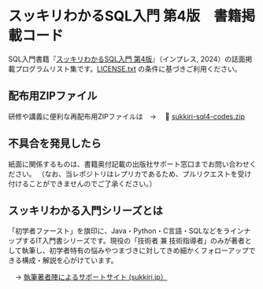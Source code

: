 # スッキリわかるSQL入門 第4版　書籍掲載コード

SQL入門書籍『[スッキリわかるSQL入門 第4版](https://sukkiri.jp/books/sukkiri_sql4)』（インプレス, 2024）の誌面掲載プログラムリスト集です。[LICENSE.txt](https://github.com/miyabilink/sukkiri-sql4-codes/raw/main/LICENSE.txt) の条件に基づきご利用ください。  

## 配布用ZIPファイル
研修や講義に便利な再配布用ZIPファイルは　→ 　🎁 [sukkiri-sql4-codes.zip](https://github.com/miyabilink/sukkiri-sql4-codes/releases/latest/download/sukkiri-sql4-codes.zip) 

## 不具合を発見したら
紙面に関係するものは、書籍奥付記載の出版社サポート窓口までお問い合わせください。
（なお、当レポジトリはレプリカであるため、プルリクエストを受け付けることができませんのでご了承ください。）

## スッキリわかる入門シリーズとは
「初学者ファースト」を旗印に、Java・Python・C言語・SQLなどをラインナップするIT入門書シリーズです。現役の「技術者 兼 技術指導者」のみが著者として執筆し、初学者特有の悩みやつまづきに対してきめ細かくフォローアップできる構成・解説を心がけています。

　→ [執筆著者陣によるサポートサイト (sukkiri.jp）](https://sukkiri.jp/)
